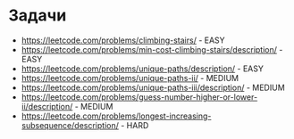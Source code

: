 # Задачи

- https://leetcode.com/problems/climbing-stairs/ - EASY
- https://leetcode.com/problems/min-cost-climbing-stairs/description/ - EASY
- https://leetcode.com/problems/unique-paths/description/ - EASY
- https://leetcode.com/problems/unique-paths-ii/ - MEDIUM
- https://leetcode.com/problems/unique-paths-iii/description/ - MEDIUM
- https://leetcode.com/problems/guess-number-higher-or-lower-ii/description/ - MEDIUM
- https://leetcode.com/problems/longest-increasing-subsequence/description/ - HARD